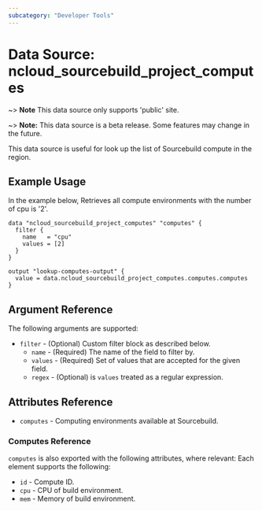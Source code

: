 ```yaml
---
subcategory: "Developer Tools"
---
```



# Data Source: ncloud_sourcebuild_project_computes

~> **Note** This data source only supports 'public' site.

~> **Note:** This data source is a beta release. Some features may change in the future.

This data source is useful for look up the list of Sourcebuild compute in the region.

## Example Usage

In the example below, Retrieves all compute environments with the number of cpu is '2'.

```hcl
data "ncloud_sourcebuild_project_computes" "computes" {
  filter {
    name   = "cpu"
    values = [2]
  }
}

output "lookup-computes-output" {
  value = data.ncloud_sourcebuild_project_computes.computes.computes
}
```

## Argument Reference

The following arguments are supported:

* `filter` - (Optional) Custom filter block as described below.
    * `name` - (Required) The name of the field to filter by.
    * `values` - (Required) Set of values that are accepted for the given field.
    * `regex` - (Optional) is `values` treated as a regular expression.

## Attributes Reference

* `computes` - Computing environments available at Sourcebuild.

### Computes Reference

`computes` is also exported with the following attributes, where relevant: Each element supports the following:

* `id` - Compute ID.
* `cpu` - CPU of build environment.
* `mem` - Memory of build environment.
